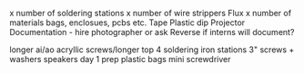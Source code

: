 x number of soldering stations
x number of wire strippers
Flux
x number of materials bags, enclosues, pcbs etc.
Tape
Plastic dip
Projector
Documentation - hire photographer or ask Reverse if interns will document?

longer ai/ao
acryllic
screws/longer top
4 soldering iron stations
3" screws + washers
speakers
day 1 prep
plastic bags
mini screwdriver
